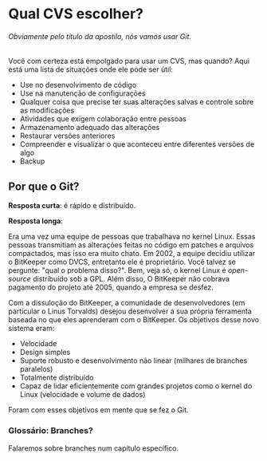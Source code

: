 # Qual CVS escolher?
###### Obviamente pelo título da apostila, nós vamos usar Git.


Você com certeza está empolgado para usar um CVS, mas quando? Aqui está uma lista de situações onde ele pode ser útil:

* Use no desenvolvimento de código
* Use na manutenção de configurações
* Qualquer coisa que precise ter suas alterações salvas e controle sobre as modificações
* Atividades que exigem colaboração entre pessoas
* Armazenamento adequado das alterações
* Restaurar versões anteriores
* Compreender e visualizar o que aconteceu entre diferentes versões de algo
* Backup

## Por que o Git?

**Resposta curta**: é rápido e distribuído.

**Resposta longa**:

Era uma vez uma equipe de pessoas que trabalhava no kernel Linux. Essas pessoas transmitiam as alterações feitas no código em patches e arquivos compactados, mas isso era muito chato. Em 2002, a equipe decidiu utilizar o BitKeeper como DVCS, entretanto ele é proprietário. Você talvez se pergunte: "qual o problema disso?". Bem, veja só, o kernel Linux é *open-source* distribuído sob a GPL. Além disso, O BitKeeper não cobrava pagamento do projeto até 2005, quando a empresa se desfez.

Com a dissuloção do BitKeeper, a comunidade de desenvolvedores (em particular o Linus Torvalds) desejou desenvolver a sua própria ferramenta baseada no que eles aprenderam com o BitKeeper. Os objetivos desse novo sistema eram:

* Velocidade
* Design simples
* Suporte robusto e desenvolvimento não linear (milhares de branches paralelos)
* Totalmente distribuído
* Capaz de lidar eficientemente com grandes projetos como o kernel do Linux (velocidade e volume de dados)

Foram com esses objetivos em mente que se fez o Git.

### Glossário: Branches?
Falaremos sobre branches num capítulo específico.

